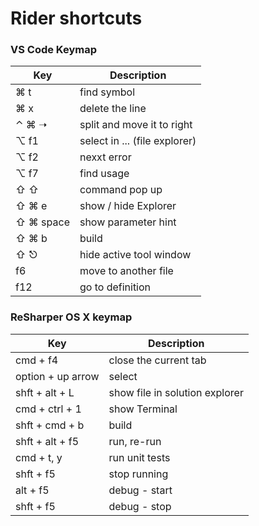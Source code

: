 # Rider shortcuts


### VS Code Keymap

Key | Description
-- | --
⌘ t | find symbol
⌘ x | delete the line
⌃ ⌘ ➝ | split and move it to right
⌥ f1 | select in ... (file explorer)
⌥ f2 | nexxt error
⌥ f7 | find usage
⇧ ⇧ | command pop up
⇧ ⌘ e | show / hide Explorer
⇧ ⌘ space | show parameter hint
⇧ ⌘ b | build
⇧ ⎋ | hide active tool window
f6 | move to another file
f12 | go to definition

### ReSharper OS X keymap

Key | Description
-- | --
cmd + f4 | close the current tab
option + up arrow | select
shft + alt + L | show file in solution explorer
cmd + ctrl + 1 | show Terminal
shft + cmd + b | build
shft + alt + f5 | run, re-run
cmd + t, y | run unit tests
shft + f5 | stop running
alt + f5 | debug - start
shft + f5 | debug - stop
